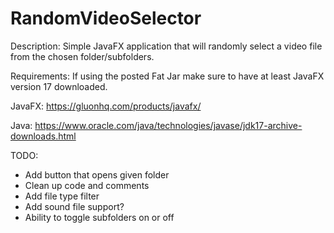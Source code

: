# RandomVideoSelector
Description:
Simple JavaFX application that will randomly select a video file from the chosen folder/subfolders.

Requirements:
If using the posted Fat Jar make sure to have at least JavaFX version 17 downloaded.

JavaFX:
https://gluonhq.com/products/javafx/

Java:
https://www.oracle.com/java/technologies/javase/jdk17-archive-downloads.html

TODO:
- Add button that opens given folder
- Clean up code and comments
- Add file type filter
- Add sound file support?
- Ability to toggle subfolders on or off
